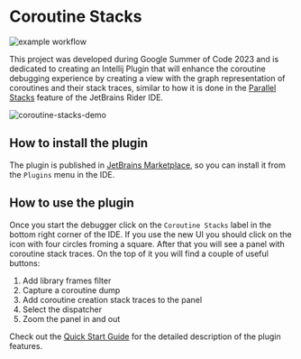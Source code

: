 # Coroutine Stacks
![example workflow](https://github.com/nikita-nazarov/coroutine-stacks/actions/workflows/gradle.yml/badge.svg)

This project was developed during Google Summer of Code 2023 and is dedicated to creating an Intellij Plugin that will enhance the coroutine debugging experience by creating a view with the graph representation of coroutines and their stack traces, similar to how it is done in the  [Parallel Stacks](https://www.jetbrains.com/help/rider/Debugging_Multithreaded_Applications.html#parallel-stacks) feature of the JetBrains Rider IDE.

![coroutine-stacks-demo](https://github.com/google/coroutine-stacks/assets/25721619/7b8caf0c-ad82-476c-91b8-3cac105155cf)


## How to install the plugin
The plugin is published in [JetBrains Marketplace](https://plugins.jetbrains.com/plugin/23117-coroutine-stacks/), so you can install it from the `Plugins` menu in the IDE.

## How to use the plugin
Once you start the debugger click on the `Coroutine Stacks` label in the bottom right corner of the IDE. If you use the new UI you should click on the icon with four circles froming a square. After that you will see a panel with coroutine stack traces. On the top of it you will find a couple of useful buttons:
1. Add library frames filter
2. Capture a coroutine dump
3. Add coroutine creation stack traces to the panel
4. Select the dispatcher
5. Zoom the panel in and out

Check out the [Quick Start Guide](https://plugins.jetbrains.com/plugin/23117-coroutine-stacks/documentation/quick-start-guide) for the detailed description of the plugin features.
